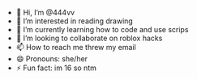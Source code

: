 - 👋 Hi, I’m @444vv
- 👀 I’m interested in reading drawing 
- 🌱 I’m currently learning how to code and use scrips
- 💞️ I’m looking to collaborate on roblox hacks
- 📫 How to reach me threw my email
- 😄 Pronouns: she/her
- ⚡ Fun fact: im 16 so ntm

<!---
444vv/444vv is a ✨ special ✨ repository because its `README.md` (this file) appears on your GitHub profile.
You can click the Preview link to take a look at your changes.
--->
